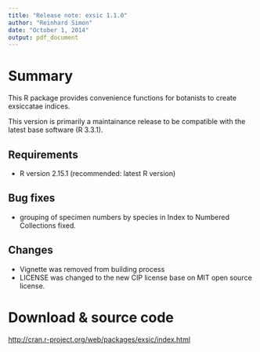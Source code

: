 ```yaml
---
title: "Release note: exsic 1.1.0"
author: "Reinhard Simon"
date: "October 1, 2014"
output: pdf_document
---
```


Summary
========
This R package provides convenience functions for botanists to create exsiccatae indices.

This version is primarily a maintainance release to be compatible with the latest base software (R 3.3.1).


Requirements
-----------
- R version 2.15.1 (recommended: latest R version)


Bug fixes
-------
- grouping of specimen numbers by species in Index to Numbered Collections fixed.

Changes
--------
- Vignette was removed from building process
- LICENSE was changed to the new CIP license base on MIT open source license.


Download & source code
========
http://cran.r-project.org/web/packages/exsic/index.html


